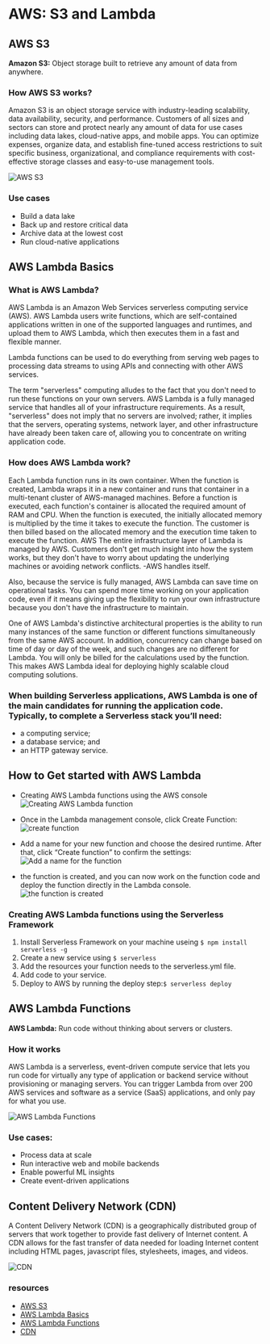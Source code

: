 # AWS: S3 and Lambda

## AWS S3
**Amazon S3:** Object storage built to retrieve any amount of data from anywhere.

### How AWS S3 works?

Amazon S3 is an object storage service with industry-leading scalability, data availability, security, and performance. Customers of all sizes and sectors can store and protect nearly any amount of data for use cases including data lakes, cloud-native apps, and mobile apps. You can optimize expenses, organize data, and establish fine-tuned access restrictions to suit specific business, organizational, and compliance requirements with cost-effective storage classes and easy-to-use management tools.

![AWS S3](https://d1.awsstatic.com/s3-pdp-redesign/product-page-diagram_Amazon-S3_HIW.cf4c2bd7aa02f1fe77be8aa120393993e08ac86d.png)

### Use cases

+ Build a data lake
+ Back up and restore critical data
+ Archive data at the lowest cost
+ Run cloud-native applications

## AWS Lambda Basics

### What is AWS Lambda? 

AWS Lambda is an Amazon Web Services serverless computing service (AWS). AWS Lambda users write functions, which are self-contained applications written in one of the supported languages and runtimes, and upload them to AWS Lambda, which then executes them in a fast and flexible manner.

Lambda functions can be used to do everything from serving web pages to processing data streams to using APIs and connecting with other AWS services.

The term "serverless" computing alludes to the fact that you don't need to run these functions on your own servers. AWS Lambda is a fully managed service that handles all of your infrastructure requirements. As a result, "serverless" does not imply that no servers are involved; rather, it implies that the servers, operating systems, network layer, and other infrastructure have already been taken care of, allowing you to concentrate on writing application code.

### How does AWS Lambda work?


Each Lambda function runs in its own container. When the function is created, Lambda wraps it in a new container and runs that container in a multi-tenant cluster of AWS-managed machines. Before a function is executed, each function's container is allocated the required amount of RAM and CPU. When the function is executed, the initially allocated memory is multiplied by the  time it takes to execute the function. The customer is then billed based on the allocated memory and the execution time taken to execute the function. 
 AWS The entire infrastructure layer of  Lambda is managed by AWS. Customers don't get much insight into how the system works, but they don't have to worry about updating the underlying machines or avoiding network conflicts. -AWS handles itself. 

 Also, because the service is fully managed,  AWS Lambda can save  time on operational tasks. You can spend more time working on your application code, even if it means giving up the flexibility to run your own infrastructure because you don't have the infrastructure to maintain. 

 One of AWS Lambda's distinctive architectural properties  is the ability to run many instances of the same function or  different functions simultaneously from the same AWS account. In addition, concurrency can change based on time of day or  day of the week, and such changes are no different for Lambda. You will only be billed for the calculations used by the function. This makes AWS Lambda ideal for deploying highly scalable cloud computing solutions.

 ### When building Serverless applications, AWS Lambda is one of the main candidates for running the application code. Typically, to complete a Serverless stack you’ll need:

+ a computing service;
+ a database service; and
+ an HTTP gateway service.

## How to Get started with AWS Lambda

+ Creating AWS Lambda functions using the AWS console 
![Creating AWS Lambda function](https://assets-global.website-files.com/60acbb950c4d6606963e1fed/612494806458a3049f598360_image%2081.png)

+ Once in the Lambda management console, click Create Function:
![create function](https://assets-global.website-files.com/60acbb950c4d6606963e1fed/61249480fbc97926a04d56a7_image%2080.png)

+ Add a name for your new function and choose the desired runtime. After that, click “Create function” to confirm the settings:
![Add a name for the function](https://assets-global.website-files.com/60acbb950c4d6606963e1fed/61249511084c073ea39bb7ba_image%2082.png)

+ the function is created, and you can now work on the function code and deploy the function directly in the Lambda console.
![the function is created](https://assets-global.website-files.com/60acbb950c4d6606963e1fed/612494809482ad5f5b35552f_image%2083.png)

### Creating AWS Lambda functions using the Serverless Framework

1. Install Serverless Framework on your machine useing `$ npm install serverless -g`
2. Create a new service using `$ serverless`
3. Add the resources your function needs to the serverless.yml file.
4. Add code to your service.
5. Deploy to AWS by running the deploy step:`$ serverless deploy`

## AWS Lambda Functions
**AWS Lambda:** Run code without thinking about servers or clusters.

### How it works
AWS Lambda is a serverless, event-driven compute service that lets you run code for virtually any type of application or backend service without provisioning or managing servers. You can trigger Lambda from over 200 AWS services and software as a service (SaaS) applications, and only pay for what you use.

![AWS Lambda Functions](https://d1.awsstatic.com/product-marketing/Lambda/Diagrams/product-page-diagram_Lambda-RealTimeFileProcessing.a59577de4b6471674a540b878b0b684e0249a18c.png)

### Use cases:
+ Process data at scale 
+ Run interactive web and mobile backends
+ Enable powerful ML insights
+ Create event-driven applications

## Content Delivery Network (CDN)

A Content Delivery Network (CDN) is a geographically distributed group of servers that work together to provide fast delivery of Internet content. A CDN allows for the fast transfer of data needed for loading Internet content including HTML pages, javascript files, stylesheets, images, and videos.

![CDN](https://cyberhoot.com/wp-content/uploads/2020/03/What-is-Content-Delivery-Network-1024x647.jpg)

### resources
+ [AWS S3](https://aws.amazon.com/s3/)
+ [AWS Lambda Basics](https://www.serverless.com/aws-lambda)
+ [AWS Lambda Functions](https://aws.amazon.com/lambda/)
+ [CDN](https://cyberhoot.com/cybrary/content-delivery-network-cdn/)